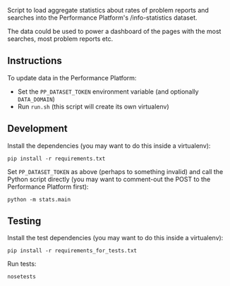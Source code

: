 Script to load aggregate statistics about rates of problem reports and searches
into the Performance Platform's /info-statistics dataset.

The data could be used to power a dashboard of the pages with the most searches,
most problem reports etc.

Instructions
------------

To update data in the Performance Platform:

- Set the `PP_DATASET_TOKEN` environment variable (and optionally `DATA_DOMAIN`)
- Run `run.sh` (this script will create its own virtualenv)

Development
-----------

Install the dependencies (you may want to do this inside a virtualenv):

    pip install -r requirements.txt

Set `PP_DATASET_TOKEN` as above (perhaps to something invalid) and call the
Python script directly (you may want to comment-out the POST to the Performance
Platform first):

    python -m stats.main

Testing
-------

Install the test dependencies (you may want to do this inside a virtualenv):

    pip install -r requirements_for_tests.txt

Run tests:

    nosetests
